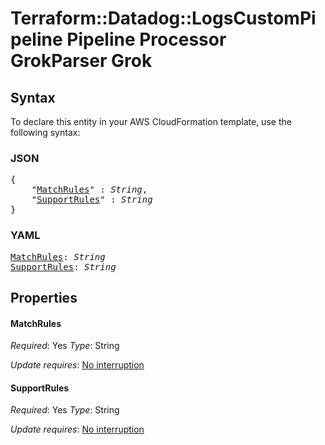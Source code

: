 # Terraform::Datadog::LogsCustomPipeline Pipeline Processor GrokParser Grok

## Syntax

To declare this entity in your AWS CloudFormation template, use the following syntax:

### JSON

<pre>
{
    "<a href="#matchrules" title="MatchRules">MatchRules</a>" : <i>String</i>,
    "<a href="#supportrules" title="SupportRules">SupportRules</a>" : <i>String</i>
}
</pre>

### YAML

<pre>
<a href="#matchrules" title="MatchRules">MatchRules</a>: <i>String</i>
<a href="#supportrules" title="SupportRules">SupportRules</a>: <i>String</i>
</pre>

## Properties

#### MatchRules

_Required_: Yes
_Type_: String

_Update requires_: [No interruption](https://docs.aws.amazon.com/AWSCloudFormation/latest/UserGuide/using-cfn-updating-stacks-update-behaviors.html#update-no-interrupt)

#### SupportRules

_Required_: Yes
_Type_: String

_Update requires_: [No interruption](https://docs.aws.amazon.com/AWSCloudFormation/latest/UserGuide/using-cfn-updating-stacks-update-behaviors.html#update-no-interrupt)

